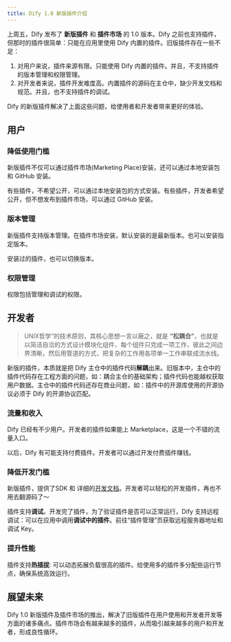 ```yaml
---
title: Dify 1.0 新版插件介绍
---
```


上周五，Dify 发布了 **新版插件** 和 **插件市场** 的 1.0 版本。Dify 之前也支持插件，但那时的插件很简单：只能在应用里使用 Dify 内置的插件。旧版插件存在一些不足：  
1. 对用户来说，插件来源有限。只能使用 Dify 内置的插件。并且，不支持插件的版本管理和权限管理。
2. 对开发者来说，插件开发难度高。内置插件的源码在主仓中，缺少开发文档和规范。并且，也不支持插件的调试。
  
Dify 的新版插件解决了上面这些问题，给使用者和开发者带来更好的体验。

## 用户
### 降低使用门槛
新版插件不仅可以通过插件市场(Marketing Place)安装，还可以通过本地安装包 和 GitHub 安装。

有些插件，不希望公开，可以通过本地安装包的方式安装。有些插件，开发者希望公开，但不想发布到插件市场，可以通过 GitHub 安装。

### 版本管理
新版插件支持版本管理。在插件市场安装，默认安装的是最新版本。也可以安装指定版本。

安装过的插件，也可以切换版本。

### 权限管理
权限包括管理和调试的权限。

## 开发者
> UNIX哲学”的技术原则，其核心思想一言以蔽之，就是 **“松耦合”**，也就是以简洁自洽的方式设计模块化组件，每个组件只完成一项工作，彼此之间边界清晰，然后用管道的方式，把复杂的工作用各项单一工作串联成流水线。

新版的插件，本质就是把 Dify 主仓中的插件代码**解耦**出来。旧版本中，主仓中的插件代码存在工程方面的问题，如：耦合主仓的基础架构；插件代码也能越权获取用户数据。主仓中的插件代码还存在商业问题，如：插件中的开源库使用的开源协议必须于 Dify 的开源协议匹配。

### 流量和收入
Dify 已经有不少用户。开发者的插件如果能上 Marketplace，这是一个不错的流量入口。

以后，Dify 有可能支持付费插件。开发者可以通过开发付费插件赚钱。

### 降低开发门槛
新版插件，提供了SDK 和 详细的[开发文档](https://docs.dify.ai/zh-hans/plugins/quick-start/develop-plugins)。开发者可以轻松的开发插件，再也不用去翻源码了～

插件支持**调试**。开发完了插件，为了验证插件是否可以正常运行，Dify 支持远程调试：可以在应用中调用**调试中的插件**。前往“插件管理”页获取远程服务器地址和调试 Key。

### 提升性能
插件支持**热插拔**: 可以动态拓展负载很高的插件。给使用多的插件多分配些运行节点，确保系统高效运行。

## 展望未来
Dify 1.0 新版插件及插件市场的推出，解决了旧版插件在用户使用和开发者开发等方面的诸多痛点。插件市场会有越来越多的插件，从而吸引越来越多的用户和开发者，形成良性循环。
